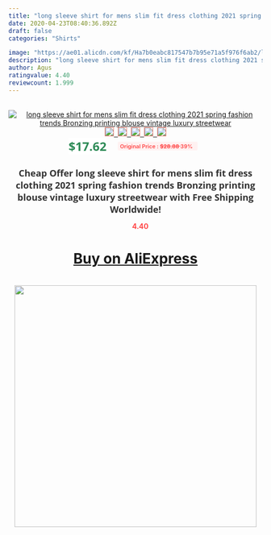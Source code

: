 ```yaml
---
title: "long sleeve shirt for mens slim fit dress clothing 2021 spring fashion trends Bronzing printing blouse vintage luxury streetwear"
date: 2020-04-23T08:40:36.892Z
draft: false
categories: "Shirts"

image: "https://ae01.alicdn.com/kf/Ha7b0eabc817547b7b95e71a5f976f6ab2/long-sleeve-shirt-for-mens-slim-fit-dress-clothing-2021-spring-fashion-trends-Bronzing-printing-blouse.jpg"
description: "long sleeve shirt for mens slim fit dress clothing 2021 spring fashion trends Bronzing printing blouse vintage luxury streetwear"
author: Agus
ratingvalue: 4.40
reviewcount: 1.999
---
```

<br>
<div style="text-align: center;">
<a href="https://s.click.aliexpress.com/e/_Ao3yOD" target="_blank" rel="nofollow noopener noreferrer"><img alt="long sleeve shirt for mens slim fit dress clothing 2021 spring fashion trends Bronzing printing blouse vintage luxury streetwear" class="magnifier-image" src="https://ae01.alicdn.com/kf/Ha7b0eabc817547b7b95e71a5f976f6ab2/long-sleeve-shirt-for-mens-slim-fit-dress-clothing-2021-spring-fashion-trends-Bronzing-printing-blouse.jpg_640x640.jpg">
<br>
<img style="border:1px solid salmon" src="https://ae01.alicdn.com/kf/Ha7b0eabc817547b7b95e71a5f976f6ab2/long-sleeve-shirt-for-mens-slim-fit-dress-clothing-2021-spring-fashion-trends-Bronzing-printing-blouse.jpg_120x120.jpg">&nbsp;&nbsp;<img style="border:1px solid salmon" src="https://ae01.alicdn.com/kf/H49266e35aec444e6a90a987f8c2957f13/long-sleeve-shirt-for-mens-slim-fit-dress-clothing-2021-spring-fashion-trends-Bronzing-printing-blouse.jpg_120x120.jpg">&nbsp;&nbsp;<img style="border:1px solid salmon" src="https://ae01.alicdn.com/kf/Ha08c2611af1b4c21b553a39ed863c8e02/long-sleeve-shirt-for-mens-slim-fit-dress-clothing-2021-spring-fashion-trends-Bronzing-printing-blouse.jpg_120x120.jpg">&nbsp;&nbsp;<img style="border:1px solid salmon" src="https://ae01.alicdn.com/kf/H54f0f2115de34cc5806d894d92ebfbbcL/long-sleeve-shirt-for-mens-slim-fit-dress-clothing-2021-spring-fashion-trends-Bronzing-printing-blouse.jpg_120x120.jpg">&nbsp;&nbsp;<img style="border:1px solid salmon" src="https://ae01.alicdn.com/kf/H3a3b65dee1b64ad7b829db73d3738444k/long-sleeve-shirt-for-mens-slim-fit-dress-clothing-2021-spring-fashion-trends-Bronzing-printing-blouse.jpg_120x120.jpg"></a></div><br0>
<div style="text-align: center;"><span style="background-color: white; border: 0px; box-sizing: border-box; color: seagreen; display: inline-block; font-family: &quot;open sans&quot; , &quot;arial&quot; , &quot;helvetica&quot; , sans-serif , &quot;heiti&quot;; font-size: 24px; font-stretch: inherit; font-weight: 700; line-height: inherit; margin: 0px 10px 0px 0px; padding: 0px; vertical-align: middle;">$17.62 </span>
<span style="background: rgb(255 , 241 , 241); border-radius: 3px; border: 0px; box-sizing: border-box; color: #ff4747; display: inline-block; font-family: inherit; font-size: 12px; font-stretch: inherit; font-style: inherit; font-variant: inherit; font-weight: 600; line-height: inherit; margin: 0px; padding: 2px 5px; transform: scale(0.9); vertical-align: middle;">Original Price : <b style="text-decoration: line-through;">$28.88 </b> 39%&nbsp;&nbsp;</span></div>
<h1 style="color: #333333; display: inline-block; font-family: &quot;open sans&quot; , &quot;arial&quot; , &quot;helvetica&quot; , sans-serif , &quot;heiti&quot;; font-size: 18px; font-stretch: inherit; font-weight: 700; text-align: center;">Cheap Offer long sleeve shirt for mens slim fit dress clothing 2021 spring fashion trends Bronzing printing blouse vintage luxury streetwear with Free Shipping Worldwide!</h1>
<div style="color: #ff4747; text-align: center;">
<img src="https://4.bp.blogspot.com/-M0ZcTcb-5uY/XleCXlxnR4I/AAAAAAAAAEc/OrjgMkXV1oMQFaCRZj5HQwOCBcu3w1FegCPcBGAYYCw/s1600/star.png" style="height: 15px;">&nbsp;<b>4.40</b></div>
<div class="button_cont" align="center"><a class="buynow_a" href="https://s.click.aliexpress.com/e/_Ao3yOD" target="_blank" rel="nofollow noopener noreferrer"><H1>Buy on AliExpress</H1></a></div><br>
<div class="separator" style="clear: both; text-align: center;">
<img src="https://lh3.googleusercontent.com/-pTy5HemUv9M/XlePHvY0dAI/AAAAAAAAAE4/0nX5iRUoIWY8eMW9Dpxeirr157OZliDIgCLcBGAsYHQ/s1600/badge.gif" width="480">
</div>
